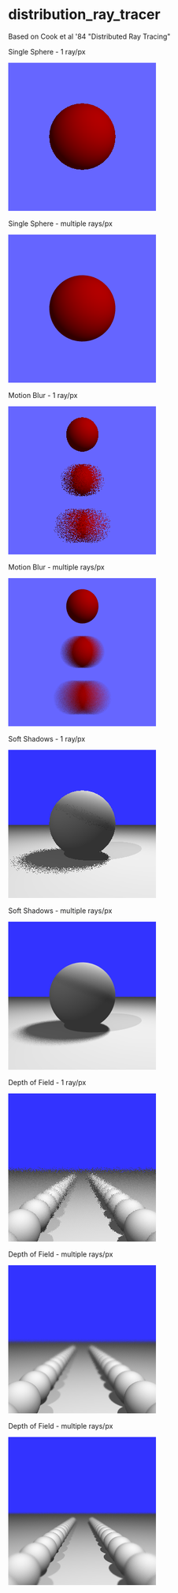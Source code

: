 # distribution_ray_tracer
Based on Cook et al '84 "Distributed Ray Tracing"

Single Sphere - 1 ray/px

![alt text](https://github.com/ashwinkachhara/distribution_ray_tracer/blob/master/t01.png)

Single Sphere - multiple rays/px

![alt text](https://github.com/ashwinkachhara/distribution_ray_tracer/blob/master/t02.png)

Motion Blur - 1 ray/px

![alt text](https://github.com/ashwinkachhara/distribution_ray_tracer/blob/master/t03.png)

Motion Blur - multiple rays/px

![alt text](https://github.com/ashwinkachhara/distribution_ray_tracer/blob/master/t04.png)

Soft Shadows - 1 ray/px

![alt text](https://github.com/ashwinkachhara/distribution_ray_tracer/blob/master/t05.png)

Soft Shadows - multiple rays/px

![alt text](https://github.com/ashwinkachhara/distribution_ray_tracer/blob/master/t06.png)

Depth of Field - 1 ray/px

![alt text](https://github.com/ashwinkachhara/distribution_ray_tracer/blob/master/t07.png)

Depth of Field - multiple rays/px

![alt text](https://github.com/ashwinkachhara/distribution_ray_tracer/blob/master/t08.png)

Depth of Field - multiple rays/px

![alt text](https://github.com/ashwinkachhara/distribution_ray_tracer/blob/master/t09.png)





